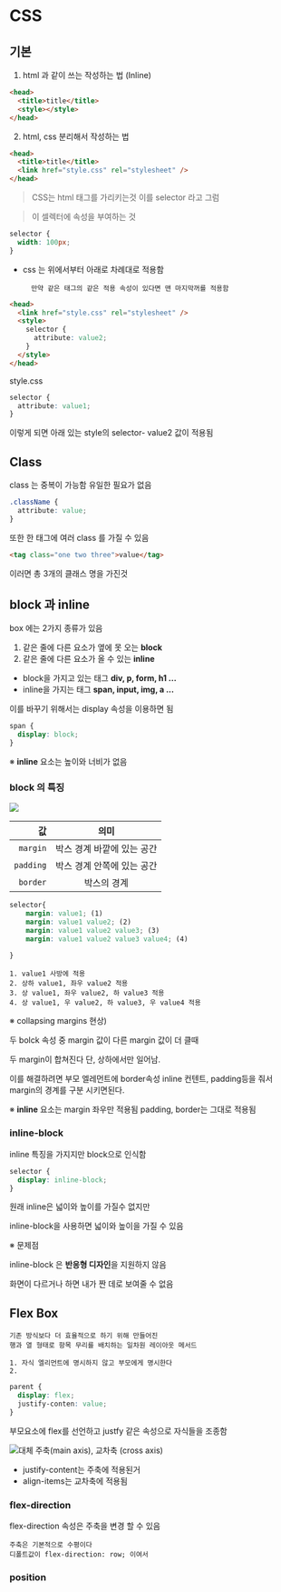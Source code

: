 # CSS

## 기본

1. html 과 같이 쓰는 작성하는 법 (Inline)

```html
<head>
  <title>title</title>
  <style></style>
</head>
```

2. html, css 분리해서 작성하는 법

```html
<head>
  <title>title</title>
  <link href="style.css" rel="stylesheet" />
</head>
```

> CSS는 html 태그를 가리키는것
> 이를 selector 라고 그럼

> 이 셀렉터에 속성을 부여하는 것

```css
selector {
  width: 100px;
}
```

- css 는 위에서부터 아래로 차례대로 적용함

        만약 같은 태그의 같은 적용 속성이 있다면 맨 마지막꺼를 적용함

```html
<head>
  <link href="style.css" rel="stylesheet" />
  <style>
    selector {
      attribute: value2;
    }
  </style>
</head>
```

style.css

```css
selector {
  attribute: value1;
}
```

이렇게 되면 아래 있는 style의 selector- value2 값이 적용됨

## Class

class 는 중복이 가능함 유일한 필요가 없음

```css
.className {
  attribute: value;
}
```

또한 한 태그에 여러 class 를 가질 수 있음

```html
<tag class="one two three">value</tag>
```

이러면 총 3개의 클래스 명을 가진것

## block 과 inline

box 에는 2가지 종류가 있음

1. 같은 줄에 다른 요소가 옆에 못 오는 **block**
2. 같은 줄에 다른 요소가 올 수 있는 **inline**

- block을 가지고 있는 태그 **div, p, form, h1 ...**
- inline을 가지는 태그 **span, input, img, a ...**

이를 바꾸기 위해서는 display 속성을 이용하면 됨

```css
span {
  display: block;
}
```

※ **inline** 요소는 높이와 너비가 없음

### block 의 특징

![](https://blog.hubspot.com/hs-fs/hubfs/Google%20Drive%20Integration/Update%20css%20margin%20vs%20padding-2.png?width=975&name=Update%20css%20margin%20vs%20padding-2.png)

|        값 |            의미            |
| --------: | :------------------------: |
|  `margin` | 박스 경계 바깥에 있는 공간 |
| `padding` | 박스 경계 안쪽에 있는 공간 |
|  `border` |        박스의 경계         |

```css
selector{
    margin: value1; (1)
    margin: value1 value2; (2)
    margin: value1 value2 value3; (3)
    margin: value1 value2 value3 value4; (4)

}
```

    1. value1 사방에 적용
    2. 상하 value1, 좌우 value2 적용
    3. 상 value1, 좌우 value2, 하 value3 적용
    4. 상 value1, 우 value2, 하 value3, 우 value4 적용

※ collapsing margins 현상)

두 bolck 속성 중 margin 값이 다른 margin 값이 더 클때

두 margin이 합쳐진다 단, 상하에서만 일어남.

이를 해결하려면 부모 엘레먼트에 border속성 inline 컨텐트, padding등을 줘서 margin의 경계를 구분 시키면된다.

※ **inline** 요소는 margin 좌우만 적용됨
padding, border는 그대로 적용됨

### inline-block

inline 특징을 가지지만 block으로 인식함

```css
selector {
  display: inline-block;
}
```

원래 inline은 넓이와 높이를 가질수 없지만

inline-block을 사용하면 넓이와 높이을 가질 수 있음

※ 문제점

inline-block 은 **반응형 디자인**을 지원하지 않음

화면이 다르거나 하면 내가 짠 데로 보여줄 수 없음

## Flex Box

    기존 방식보다 더 효율적으로 하기 위해 만들어진
    행과 열 형태로 항목 무리를 배치하는 일차원 레이아웃 메서드

    1. 자식 엘리먼트에 명시하지 않고 부모에게 명시한다
    2.

```css
parent {
  display: flex;
  justify-conten: value;
}
```

부모요소에 flex를 선언하고 justfy 같은 속성으로 자식들을 조종함

![대체](https://cdn-images-1.medium.com/max/800/1*_Ruy6jFG7gUpSf76IUcJTQ.png)
주축(main axis), 교차축 (cross axis)

- justify-content는 주축에 적용된거
- align-items는 교차축에 적용됨

### flex-direction

flex-direction 속성은 주축을 변경 할 수 있음

    주축은 기본적으로 수평이다
    디폴트값이 flex-direction: row; 이여서

### position
    

